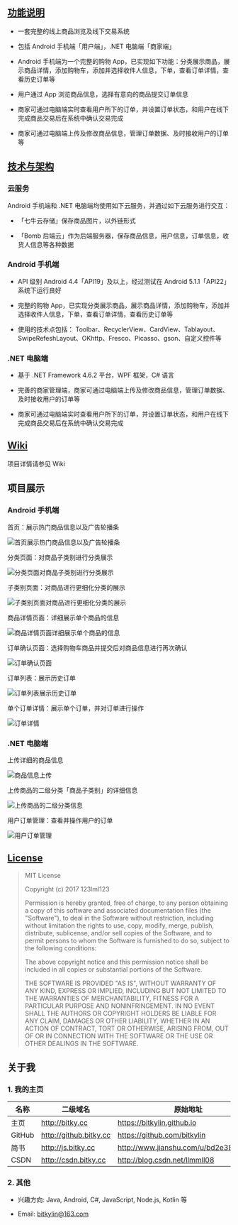 ## [功能说明](https://github.com/bitkylin/BitkyShop/wiki)

- 一套完整的线上商品浏览及线下交易系统

- 包括 Android 手机端「用户端」，.NET 电脑端「商家端」

- Android 手机端为一个完整的购物 App，已实现如下功能：分类展示商品，展示商品详情，添加购物车，添加并选择收件人信息，下单，查看订单详情，查看历史订单等

- 用户通过 App 浏览商品信息，选择有意向的商品提交订单信息

- 商家可通过电脑端实时查看用户所下的订单，并设置订单状态，和用户在线下完成商品交易后在系统中确认交易完成

- 商家可通过电脑端上传及修改商品信息，管理订单数据、及时接收用户的订单等

## [技术与架构](https://github.com/bitkylin/BitkyShop/wiki/%E6%8A%80%E6%9C%AF%E4%B8%8E%E6%9E%B6%E6%9E%84)

### 云服务

Android 手机端和 .NET 电脑端均使用如下云服务，并通过如下云服务进行交互：

- 「七牛云存储」保存商品图片，以外链形式

- 「Bomb 后端云」作为后端服务器，保存商品信息，用户信息，订单信息，收货人信息等各种数据

### Android 手机端

- API 级别 Android 4.4「API19」及以上，经过测试在 Android 5.1.1「API22」系统下运行良好

- 完整的购物 App，已实现分类展示商品，展示商品详情，添加购物车，添加并选择收件人信息，下单，查看订单详情，查看历史订单等

- 使用的技术点包括： Toolbar、RecyclerView、CardView、Tablayout、SwipeRefeshLayout、OKhttp、Fresco、Picasso、gson、自定义控件等

### .NET 电脑端

- 基于 .NET Framework 4.6.2 平台，WPF 框架，C# 语言

- 完善的商家管理端，商家可通过电脑端上传及修改商品信息，管理订单数据、及时接收用户的订单等

- 商家可通过电脑端实时查看用户所下的订单，并设置订单状态，和用户在线下完成商品交易后在系统中确认交易完成

## [Wiki](https://github.com/bitkylin/BitkyShop/wiki)

项目详情请参见 Wiki


## 项目展示

### Android 手机端

首页：展示热门商品信息以及广告轮播条

![首页展示热门商品信息以及广告轮播条](./mdphoto/main/app01.png)

分类页面：对商品子类别进行分类展示

![分类页面对商品子类别进行分类展示](./mdphoto/main/app02.png)

子类别页面：对商品进行更细化分类的展示

![子类别页面对商品进行更细化分类的展示](./mdphoto/main/app03.png)

商品详情页面：详细展示单个商品的信息

![商品详情页面详细展示单个商品的信息](./mdphoto/main/app04.png)

订单确认页面：选择购物车商品并提交后对商品信息进行再次确认

![订单确认页面](./mdphoto/main/app05.png)

订单列表：展示历史订单

![订单列表展示历史订单](./mdphoto/main/app06.png)

单个订单详情：展示单个订单，并对订单进行操作

![订单详情](./mdphoto/main/app07.png)

### .NET 电脑端

上传详细的商品信息

![商品信息上传](./mdphoto/main/desktop0.png)

上传商品的二级分类「商品子类别」的详细信息

![上传商品的二级分类信息](./mdphoto/main/desktop1.png)

用户订单管理：查看并操作用户的订单

![用户订单管理](./mdphoto/main/desktop2.png)

## [License](https://github.com/bitkylin/BitkyShop/blob/master/LICENSE)

> MIT License
> 
> Copyright (c) 2017 123lml123
> 
> Permission is hereby granted, free of charge, to any person obtaining a copy
> of this software and associated documentation files (the "Software"), to deal
> in the Software without restriction, including without limitation the rights
> to use, copy, modify, merge, publish, distribute, sublicense, and/or sell
> copies of the Software, and to permit persons to whom the Software is
> furnished to do so, subject to the following conditions:
> 
> The above copyright notice and this permission notice shall be included in all
> copies or substantial portions of the Software.
> 
> THE SOFTWARE IS PROVIDED "AS IS", WITHOUT WARRANTY OF ANY KIND, EXPRESS OR
> IMPLIED, INCLUDING BUT NOT LIMITED TO THE WARRANTIES OF MERCHANTABILITY,
> FITNESS FOR A PARTICULAR PURPOSE AND NONINFRINGEMENT. IN NO EVENT SHALL THE
> AUTHORS OR COPYRIGHT HOLDERS BE LIABLE FOR ANY CLAIM, DAMAGES OR OTHER
> LIABILITY, WHETHER IN AN ACTION OF CONTRACT, TORT OR OTHERWISE, ARISING FROM,
> OUT OF OR IN CONNECTION WITH THE SOFTWARE OR THE USE OR OTHER DEALINGS IN THE
> SOFTWARE.

## 关于我

### 1. 我的主页

名称|二级域名|原始地址
---|---|---
主页|http://bitky.cc|https://bitkylin.github.io
GitHub|http://github.bitky.cc|https://github.com/bitkylin
简书|http://js.bitky.cc|http://www.jianshu.com/u/bd2e386a6ea8
CSDN|http://csdn.bitky.cc|http://blog.csdn.net/llmmll08


### 2. 其他

- 兴趣方向: Java, Android, C#, JavaScript, Node.js, Kotlin 等

- Email: bitkylin@163.com
